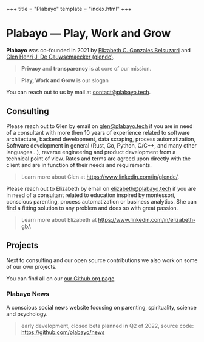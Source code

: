 +++
title = "Plabayo"
template = "index.html"
+++

# Plabayo — Play, Work and Grow

**Plabayo** was co-founded in 2021 by [Elizabeth C. Gonzales Belsuzarri](https://www.linkedin.com/in/elizabeth-gb/) and [Glen Henri J. De Cauwsemaecker (glendc)](https://glendc.com).

> **Privacy** and **transparency** is at core of our mission.

> **Play, Work and Grow** is our slogan

You can reach out to us by mail at [contact@plabayo.tech](mailto:contact@plabayo.tech).

## Consulting

Please reach out to Glen by email on [glen@plabayo.tech](mailto:glen@plabayo.tech) if you are in need of a consultant with more then 10 years of experience
related to software architecture, backend development, data scraping, process automatization, Software development in general (Rust, Go, Python, C/C++, and many other languages...), reverse engineering and product development from a technical point of view. Rates and terms are agreed upon directly with the client
and are in function of their needs and requirements.

> Learn more about Glen at <https://www.linkedin.com/in/glendc/>.

Please reach out to Elizabeth by email on [elizabeth@plabayo.tech](mailto:elizabeth@plabayo.tech) if you are in need of a consultant related to education inspired by montessori, conscious parenting, process automatization or business analytics. She can find a fitting solution to any problem and does so with great passion.

> Learn more about Elizabeth at <https://www.linkedin.com/in/elizabeth-gb/>.

## Projects

Next to consulting and our open source contributions we also work on some of our own projects.

You can find all on our [our Github org page](https://github.com/plabayo).

### Plabayo News

A conscious social news website focusing on parenting, spirituality, science and psychology. 

> early development, closed beta planned in Q2 of 2022, source code: <https://github.com/plabayo/news>